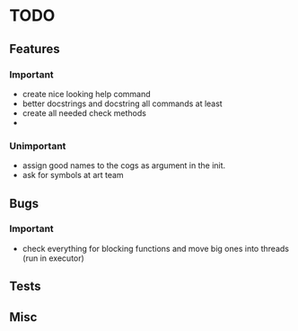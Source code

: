 # TODO

## Features

### Important

- create nice looking help command
- better docstrings and docstring all commands at least
- create all needed check methods
-
### Unimportant

- assign good names to the cogs as argument in the init.
- ask for symbols at art team

<!-- ### Maybe -->

## Bugs

### Important

- check everything for blocking functions and move big ones into threads (run in executor)


<!-- ### Unimportant

### Maybe -->

## Tests

<!-- ### Important

### Unimportant

### Maybe -->

## Misc

<!-- ### Important

### Unimportant

### Maybe -->

